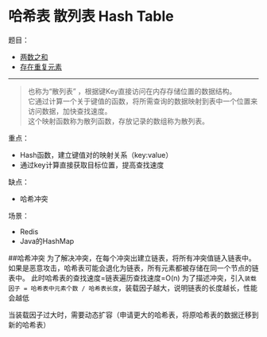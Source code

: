 # 哈希表 散列表 Hash Table 

题目：
- [两数之和](go/03_哈希表/two-sum.go)
- [存在重复元素](go/03_哈希表/contains-duplicate.go)

---

> 也称为“散列表” ，根据键Key直接访问在内存存储位置的数据结构。<br>
> 它通过计算一个关于键值的函数，将所需查询的数据映射到表中一个位置来访问数据，加快查找速度。<br>
> 这个映射函数称为散列函数，存放记录的数组称为散列表。

重点：
- Hash函数，建立键值对的映射关系（key:value）
- 通过key计算直接获取目标位置，提高查找速度

缺点：
- 哈希冲突

场景：
- Redis
- Java的HashMap


##哈希冲突
    为了解决冲突，在每个冲突出建立链表，将所有冲突值链入链表中。
    如果是恶意攻击，哈希表可能会退化为链表，所有元素都被存储在同一个节点的链表中。
    此时哈希表的查找速度=链表遍历查找速度=O(n)
为了描述冲突，引入`装载因子 = 哈希表中元素个数 / 哈希表长度`，装载因子越大，说明链表的长度越长，性能会越低

当装载因子过大时，需要动态扩容（申请更大的哈希表，将原哈希表的数据迁移到新的哈希表）






























